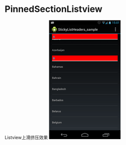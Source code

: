 # PinnedSectionListview
Listview上滑挤压效果
![image](https://github.com/jixinxing/PinnedSectionListview/blob/master/1.gif)